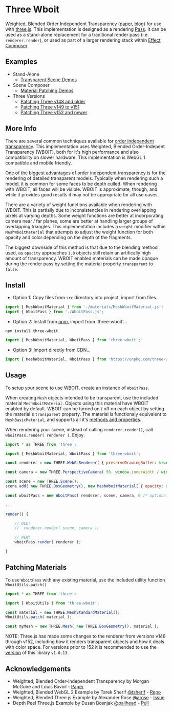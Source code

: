 # Three Wboit

Weighted, Blended Order Independent Transparency ([paper](http://jcgt.org/published/0002/02/09/), [blog](http://casual-effects.blogspot.com/2015/03/implemented-weighted-blended-order.html)) for use with [three.js](https://threejs.org/). This implementation is designed as a rendering [Pass](https://github.com/mrdoob/three.js/blob/dev/examples/jsm/postprocessing/Pass.js). It can be used as a stand-alone replacement for a traditional render pass (i.e. `renderer.render`), or used as part of a larger rendering stack within [Effect Composer](https://threejs.org/docs/index.html?q=effec#examples/en/postprocessing/EffectComposer).

## Examples

- Stand-Alone
    - <a href='https://stevinz.github.io/three-wboit/WeightedBlended.html'>Transparent Scene Demos</a>
- Scene Composer
    - <a href='https://stevinz.github.io/three-wboit/PatchMaterials.html'>Material Patching Demos</a>
- Three Versions
    - <a href='https://stevinz.github.io/three-wboit/ModelTest148andUnder.html'>Patching Three v148 and older</a>
    - <a href='https://stevinz.github.io/three-wboit/ModelTest149to151.html'>Patching Three v149 to v151</a>
    - <a href='https://stevinz.github.io/three-wboit/ModelTest152andUp.html'>Patching Three v152 and newer</a>

## More Info

There are several common techniques available for [order independent transparency](https://learnopengl.com/Guest-Articles/2020/OIT/Introduction). This implementation uses Weighted, Blended Order-Indepent Transparency (WBOIT), both for it's high performance and also compatibility on slower hardware. This implementation is WebGL 1 compatible and mobile friendly.

One of the biggest advantages of order independent transparency is for the rendering of detailed transparent models. Typically when rendering such a model, it is common for some faces to be depth culled. When rendering with WBOIT, all faces will be visible. WBOIT is approximate, though, and while it provides good results it may not be appropriate for all use cases.

There are a variety of weight functions available when rendering with WBOIT. This is partially due to inconsistencies in rendering overlapping pixels at varying depths. Some weight functions are better at incorporating camera near / far planes, some are better at handling larger groups of overlapping triangles. This implementation includes a `weight` modifier within `MeshWboitMaterial` that attempts to adjust the weight function for both opacity and color depending on the depth of the fragments.

The biggest downside of this method is that due to the blending method used, as `opacity` approaches `1.0` objects still retain an artifically high amount of transparency. WBOIT enabled materials can be made opaque during the render pass by setting the material property `transparent` to `false`.

## Install

- Option 1: Copy files from `src` directory into project, import from files...

```javascript
import { MeshWboitMaterial } from './materials/MeshWboitMaterial.js';
import { WboitPass } from './WboitPass.js';
```

- Option 2: Install from [npm](https://www.npmjs.com/package/three-wboit), import from 'three-wboit'...
```
npm install three-wboit
```
```javascript
import { MeshWboitMaterial, WboitPass } from 'three-wboit';
```

- Option 3: Import directly from CDN...
```javascript
import { MeshWboitMaterial, WboitPass } from 'https://unpkg.com/three-wboit/build/index.module.js';
```

## Usage

To setup your scene to use WBOIT, create an instance of `WboitPass`.

When creating `Mesh` objects intended to be transparent, use the included material `MeshWboitMaterial`. Objects using this material have WBOIT enabled by default. WBOIT can be turned on / off on each object by setting the material's `transparent` property. The material is functionaly equivalent to `MeshBasicMaterial`, and supports all it's [methods and properties](https://threejs.org/docs/#api/en/materials/MeshBasicMaterial).

When rendering your scene, instead of calling `renderer.render()`, call `wboitPass.render( renderer )`. Enjoy.

```javascript
import * as THREE from 'three';

import { MeshWboitMaterial, WboitPass } from 'three-wboit';

const renderer = new THREE.WebGLRenderer( { preserveDrawingBuffer: true } );

const camera = new THREE.PerspectiveCamera( 50, window.innerWidth / window.innerHeight, 0.10, 100 );

const scene = new THREE.Scene();
scene.add( new THREE.BoxGeometry(), new MeshWboitMaterial( { opacity: 0.5 } ) );

const wboitPass = new WboitPass( renderer, scene, camera, 0 /* optional clear color */, 1.0 /* optional clear alpha */);

...

render() {

    // OLD:
    //  renderer.render( scene, camera );

    // NEW:
    wboitPass.render( renderer );

}

```

## Patching Materials

To use `WboitPass` with any existing material, use the included utility function `WboitUtils.patch()`

```javascript
import * as THREE from 'three';

import { WboitUtils } from 'three-wboit';

const material = new THREE.MeshStandardMaterial();
WboitUtils.patch( material );

const myMesh = new THREE.Mesh( new THREE.BoxGeometry(), material );

```

NOTE: Three.js has made some changes to the renderer from versions v148 through v152, including how it renders transparent objects and how it deals with color space. For versions prior to 152 it is recommended to use the [version](https://www.npmjs.com/package/three-wboit?activeTab=versions) of this library `v1.0.13`.

## Acknowledgements

- Weighted, Blended Order-Independent Transparency by Morgan McGuire and Louis Bavoil - [Paper](http://jcgt.org/published/0002/02/09/)
- Weighted, Blended WebGL 2 Example by Tarek Sherif [@tsherif](https://github.com/tsherif) - [Repo](https://github.com/tsherif/webgl2examples/blob/master/oit.html)
- Weighted, Blended Three.js Example by Alexander Rose [@arose](https://github.com/arose) - [Issue](https://github.com/mrdoob/three.js/issues/4814)
- Depth Peel Three.js Example by Dusan Bosnjak [@pailhead](https://github.com/pailhead) - [Pull](https://github.com/mrdoob/three.js/pull/15490)
